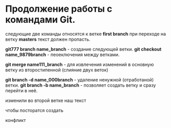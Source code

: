 # Продолжение работы с командами Git.



следующие две команды относятся к ветке **first branch** при переходе на ветку **masters** текст должен пропасть. 

**git777 branch name_branch** - создание следующей ветки.
**git checkout name_9879branch** - пеоеключения между ветками.

**git merge name111_branch** - для извлечения изменений в основную ветку из второстипенной (слияние двух веток)

**git branch -d name_000branch** - удаление ненужной (отработаной) ветки.
**git branch -b name_branch** - позволяет создать ветку и сразу перейти в неё.

изменили во второй ветке наш текст 

чтобы посторатся создать 

конфликт



